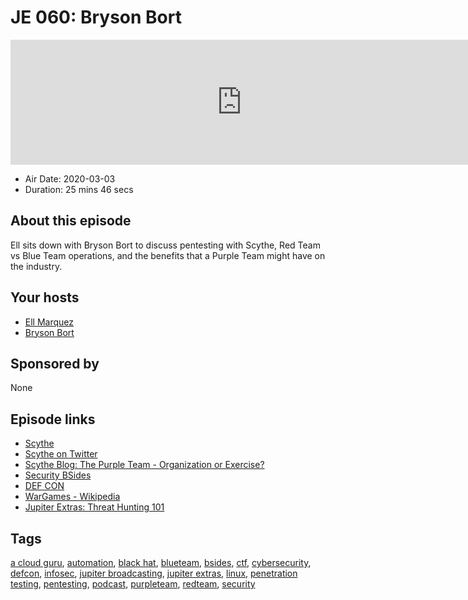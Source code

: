 # JE 060: Bryson Bort

<iframe src="https://player.fireside.fm/v2/WTrMvATU+pv4VLgdk?theme=dark" width="740" height="200" frameborder="0" scrolling="no"></iframe>

* Air Date: 2020-03-03
* Duration: 25 mins 46 secs

## About this episode

Ell sits down with Bryson Bort to discuss pentesting with Scythe, Red Team vs Blue Team operations, and the benefits that a Purple Team might have on the industry.

## Your hosts
* [Ell Marquez](https://extras.show//hosts/ell)
* [Bryson Bort](https://extras.show//guests/brysonbort)

## Sponsored by

None



## Episode links

  * [Scythe](https://www.scythe.io/ "Scythe")
  * [Scythe on Twitter](https://twitter.com/scythe_io "Scythe on Twitter")
  * [Scythe Blog: The Purple Team - Organization or Exercise?](https://www.scythe.io/blog/the-purple-team-organization-or-exercise "Scythe Blog: The Purple Team - Organization or Exercise?")
  * [Security BSides](http://www.securitybsides.com/ "Security BSides")
  * [DEF CON](https://www.defcon.org/ "DEF CON")
  * [WarGames - Wikipedia](https://en.wikipedia.org/wiki/WarGames "WarGames - Wikipedia")
  * [Jupiter Extras: Threat Hunting 101](https://extras.show/30 "Jupiter Extras: Threat Hunting 101")



## Tags

[a cloud guru](https://extras.show//tags/a%20cloud%20guru), [automation](https://extras.show//tags/automation), [black hat](https://extras.show//tags/black%20hat), [blueteam](https://extras.show//tags/blueteam), [bsides](https://extras.show//tags/bsides), [ctf](https://extras.show//tags/ctf), [cybersecurity](https://extras.show//tags/cybersecurity), [defcon](https://extras.show//tags/defcon), [infosec](https://extras.show//tags/infosec), [jupiter broadcasting](https://extras.show//tags/jupiter%20broadcasting), [jupiter extras](https://extras.show//tags/jupiter%20extras), [linux](https://extras.show//tags/linux), [penetration testing](https://extras.show//tags/penetration%20testing), [pentesting](https://extras.show//tags/pentesting), [podcast](https://extras.show//tags/podcast), [purpleteam](https://extras.show//tags/purpleteam), [redteam](https://extras.show//tags/redteam), [security](https://extras.show//tags/security)
